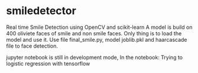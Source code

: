 # smiledetector
Real time Smile Detection using OpenCV and scikit-learn
A model is build on 400 oliviete faces of smile and non smile faces.
Only thing is to load the model and use it.
Use file final_smile.py, model joblib.pkl and haarcascade file to face detection.

jupyter notebook is still in development mode, In the notebook: Trying to logistic regression with tensorflow
